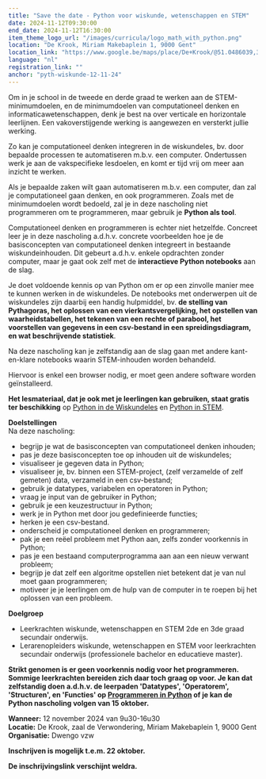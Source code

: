 ```yaml
---
title: "Save the date - Python voor wiskunde, wetenschappen en STEM"
date: 2024-11-12T09:30:00
end_date: 2024-11-12T16:30:00
item_theme_logo_url: "/images/curricula/logo_math_with_python.png"
location: "De Krook, Miriam Makebaplein 1, 9000 Gent"
location_link: "https://www.google.be/maps/place/De+Krook/@51.0486039,3.7264986,17z/data=!3m1!4b1!4m6!3m5!1s0x47c3714effffffff:0x9b1a2c7f1cb8c825!8m2!3d51.0486039!4d3.7286873!16s%2Fg%2F1hc0gcm5l"
language: "nl"
registration_link: ""
anchor: "pyth-wiskunde-12-11-24"
---
```


Om in je school in de tweede en derde graad te werken aan de STEM-minimumdoelen, en de minimumdoelen van computationeel denken en informaticawetenschappen, 
denk je best na over verticale en horizontale leerlijnen. Een vakoverstijgende werking is aangewezen en versterkt jullie werking.

Zo kan je computationeel denken integreren in de wiskundeles, bv. door bepaalde processen te automatiseren m.b.v. een computer. 
Ondertussen werk je aan de vakspecifieke lesdoelen, en komt er tijd vrij om meer aan inzicht te werken.

Als je bepaalde zaken wilt gaan automatiseren m.b.v. een computer, dan zal je computationeel gaan denken, en ook programmeren. 
Zoals met de minimumdoelen wordt bedoeld, zal je in deze nascholing niet programmeren om te programmeren, maar gebruik je **Python als tool**.  

Computationeel denken en programmeren is echter niet hetzelfde. Concreet leer je in deze nascholing a.d.h.v. concrete voorbeelden hoe je de basisconcepten van computationeel denken 
integreert in bestaande wiskundeinhouden. Dit gebeurt a.d.h.v. enkele opdrachten zonder computer, maar je gaat ook zelf met de **interactieve Python notebooks** aan de slag. 

Je doet voldoende kennis op van Python om er op een zinvolle manier mee te kunnen werken in de wiskundeles. De notebooks met onderwerpen uit de wiskundeles zijn daarbij een handig hulpmiddel, 
bv. **de stelling van Pythagoras, het oplossen van een vierkantsvergelijking, het opstellen van waarheidstabellen, het tekenen van een rechte of parabool, 
het voorstellen van gegevens in een csv-bestand in een spreidingsdiagram, en wat beschrijvende statistiek**.

Na deze nascholing kan je zelfstandig aan de slag gaan met andere kant-en-klare notebooks waarin STEM-inhouden worden behandeld.

Hiervoor is enkel een browser nodig, er moet geen andere software worden geïnstalleerd.

**Het lesmateriaal, dat je ook met je leerlingen kan gebruiken, staat gratis ter beschikking** op [Python in de Wiskundeles](https://dwengo.org/wiskunde) 
en [Python in STEM](https://dwengo.org/stem).

**Doelstellingen**<br>
Na deze nascholing:<br>
- begrijp je wat de basisconcepten van computationeel denken inhouden;
- pas je deze basisconcepten toe op inhouden uit de wiskundeles;
- visualiseer je gegeven data in Python;
- visualiseer je, bv. binnen een STEM-project, (zelf verzamelde of zelf gemeten) data, verzameld in een csv-bestand;
- gebruik je datatypes, variabelen en operatoren in Python;
- vraag je input van de gebruiker in Python;
- gebruik je een keuzestructuur in Python;
- werk je in Python met door jou gedefinieerde functies;
- herken je een csv-bestand.
- onderscheid je computationeel denken en programmeren;
- pak je een reëel probleem met Python aan, zelfs zonder voorkennis in Python;
- pas je een bestaand computerprogramma aan aan een nieuw verwant probleem;
- begrijp je dat zelf een algoritme opstellen niet betekent dat je van nul moet gaan programmeren;
- motiveer je je leerlingen om de hulp van de computer in te roepen bij het oplossen van een probleem.

**Doelgroep**<br>
- Leerkrachten wiskunde, wetenschappen en STEM 2de en 3de graad secundair onderwijs.<br>
- Lerarenopleiders wiskunde, wetenschappen en STEM voor leerkrachten secundair onderwijs (professionele bachelor en educatieve master).<br>

**Strikt genomen is er geen voorkennis nodig voor het programmeren. Sommige leerkrachten bereiden zich daar toch graag op voor. 
Je kan dat zelfstandig doen a.d.h.v. de leerpaden 'Datatypes', 'Operatorem', 'Structuren', en 'Functies' op [Programmeren in Python](https://dwengo.org/python_programming/) 
of je kan de Python nascholing volgen van 15 oktober.**

**Wanneer:** 12 november 2024 van 9u30-16u30<br>
**Locatie:** De Krook, zaal de Verwondering, Miriam Makebaplein 1, 9000 Gent<br>
**Organisatie:** Dwengo vzw

**Inschrijven is mogelijk t.e.m. 22 oktober.**

**De inschrijvingslink verschijnt weldra.**
